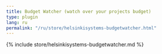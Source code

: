 ```yaml
---
title: Budget Watcher (watch over your projects budget)
type: plugin
lang: ru
permalink: "/ru/store/helsinkisystems-budgetwatcher.html"
---
```


{% include store/helsinkisystems-budgetwatcher.md %}
